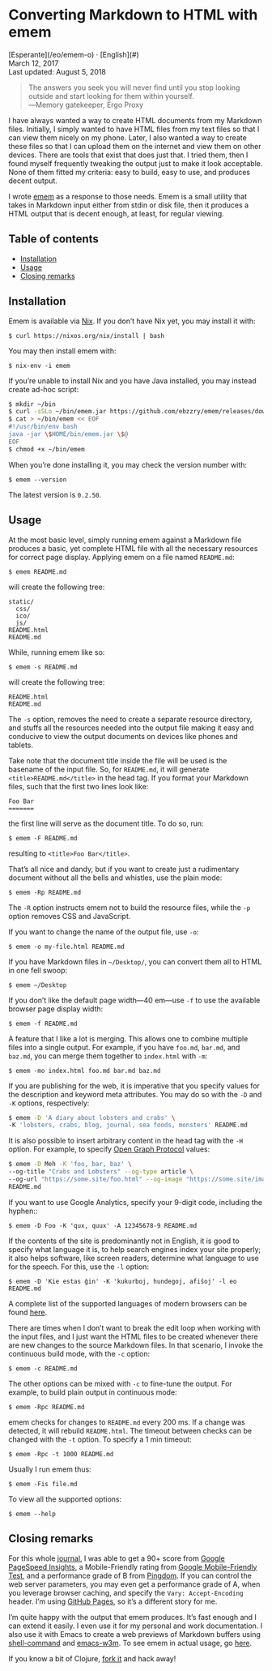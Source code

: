 Converting Markdown to HTML with emem
=====================================

<div class="center">[Esperante](/eo/emem-o) · [English](#)</div>
<div class="center">March 12, 2017</div>
<div class="center">Last updated: August 5, 2018</div>

>The answers you seek you will never find until you stop looking outside and start looking for them
>within yourself.<br>
>―Memory gatekeeper, Ergo Proxy

I have always wanted a way to create HTML documents from my Markdown files. Initially, I simply
wanted to have HTML files from my text files so that I can view them nicely on my phone. Later, I
also wanted a way to create these files so that I can upload them on the internet and view them on
other devices. There are tools that exist that does just that. I tried them, then I found myself
frequently tweaking the output just to make it look acceptable. None of them fitted my criteria:
easy to build, easy to use, and produces decent output.

I wrote [emem](https://github.com/ebzzry/emem) as a response to those needs. Emem is a small utility
that takes in Markdown input either from stdin or disk file, then it produces a HTML output that is
decent enough, at least, for regular viewing.


<a name="toc"></a>Table of contents
-----------------------------------

- [Installation](#installation)
- [Usage](#usage)
- [Closing remarks](#closing)


<a name="installation"></a> Installation
----------------------------------------

Emem is available via [Nix](https://nixos.org/nix/). If you don’t have Nix yet, you may install it
with:

    $ curl https://nixos.org/nix/install | bash

You may then install emem with:

    $ nix-env -i emem

If you’re unable to install Nix and you have Java installed, you may instead create ad-hoc script:

```bash
$ mkdir ~/bin
$ curl -sSLo ~/bin/emem.jar https://github.com/ebzzry/emem/releases/download/v0.2.48/emem.jar
$ cat > ~/bin/emem << EOF
#!/usr/bin/env bash
java -jar \$HOME/bin/emem.jar \$@
EOF
$ chmod +x ~/bin/emem
```

When you’re done installing it, you may check the version number with:

    $ emem --version

The latest version is `0.2.50`.


<a name="usage"></a> Usage
--------------------------

At the most basic level, simply running emem against a Markdown file produces a basic, yet complete
HTML file with all the necessary resources for correct page display. Applying emem on a file named
`README.md`:

    $ emem README.md

will create the following tree:

```
static/
  css/
  ico/
  js/
README.html
README.md
```

While, running emem like so:

    $ emem -s README.md

will create the following tree:

```
README.html
README.md
```

The `-s` option, removes the need to create a separate resource directory, and
stuffs all the resources needed into the output file making it easy and conducive to view the output
documents on devices like phones and tablets.

Take note that the document title inside the file will be used is the basename of the input
file. So, for `README.md`, it will generate `<title>README.md</title>` in the head tag. If you
format your Markdown files, such that the first two lines look like:

```
Foo Bar
=======
```

the first line will serve as the document title. To do so, run:

    $ emem -F README.md

resulting to `<title>Foo Bar</title>`.

That’s all nice and dandy, but if you want to create just a rudimentary document without all the
bells and whistles, use the plain mode:

    $ emem -Rp README.md

The `-R` option instructs emem not to build the resource files, while the `-p` option removes CSS
and JavaScript.

If you want to change the name of the output file, use `-o`:

    $ emem -o my-file.html README.md

If you have Markdown files in `~/Desktop/`, you can convert them all to HTML in one fell swoop:

    $ emem ~/Desktop

If you don’t like the default page width—40 em—use `-f` to use the available browser
page display width:

    $ emem -f README.md

A feature that I like a lot is merging. This allows one to combine multiple files into a
single output. For example, if you have `foo.md`, `bar.md`, and `baz.md`, you can merge them
together to `index.html` with `-m`:

    $ emem -mo index.html foo.md bar.md baz.md

If you are publishing for the web, it is imperative that you specify values for the description and
keyword meta attributes. You may do so with the `-D` and `-K` options,
respectively:

```bash
$ emem -D 'A diary about lobsters and crabs' \
-K 'lobsters, crabs, blog, journal, sea foods, monsters' README.md
```

It is also possible to insert arbitrary content in the head tag with the `-H` option. For example,
to specify [Open Graph Protocol](http://ogp.me/) values:

```bash
$ emem -D Meh -K 'foo, bar, baz' \
--og-title "Crabs and Lobsters" --og-type article \
--og-url "https://some.site/foo.html" --og-image "https://some.site/image.png" \
README.md
```

If you want to use Google Analytics, specify your 9-digit code, including the hyphen::

    $ emem -D Foo -K 'qux, quux' -A 12345678-9 README.md

If the contents of the site is predominantly not in English, it is good to specify what language it
is, to help search engines index your site properly; it also helps software, like screen readers,
determine what language to use for the speech. For this, use the `-l` option:

    $ emem -D 'Kie estas ĝin' -K 'kukurboj, hundegoj, afiŝoj' -l eo README.md

A complete list of the supported languages of modern browsers can be
found [here](https://www.w3schools.com/tags/ref_language_codes.asp).

There are times when I don’t want to break the edit loop when working with the input files, and I
just want the HTML files to be created whenever there are new changes to the source Markdown
files. In that scenario, I invoke the continuous build mode, with the `-c` option:

    $ emem -c README.md

The other options can be mixed with `-c` to fine-tune the output. For example, to build plain output
in continuous mode:

    $ emem -Rpc README.md

emem checks for changes to `README.md` every 200 ms. If a change was detected, it will rebuild
`README.html`. The timeout between checks can be changed with the `-t` option. To specify
a 1 min timeout:

    $ emem -Rpc -t 1000 README.md

Usually I run emem thus:

    $ emem -Fis file.md

To view all the supported options:

    $ emem --help


<a name="closing"></a> Closing remarks
--------------------------------------

For this whole [journal](https://ebzzry.io), I was able to get a 90+ score
from [Google PageSpeed Insights](https://developers.google.com/speed/pagespeed/insights/), a
Mobile-Friendly rating
from [Google Mobile-Friendly Test](https://search.google.com/test/mobile-friendly), and a
performance grade of B from [Pingdom](https://tools.pingdom.com/). If you can control the web server
parameters, you may even get a performance grade of A, when you leverage browser caching, and
specify the `Vary: Accept-Encoding` header. I’m using [GitHub Pages](https://pages.github.com), so
it’s a different story for me.

I’m quite happy with the output that emem produces. It’s fast enough and I can extend it easily. I
even use it for my personal and work documentation. I also use it with Emacs to create a web
previews of Markdown buffers using [shell-command](https://www.gnu.org/software/emacs/manual/html_node/elisp/Synchronous-Processes.html) and [emacs-w3m](https://www.emacswiki.org/emacs/emacs-w3m). To see emem in actual usage, go [here](https://github.com/ebzzry/ebzzry.github.io/blob/master/Makefile).

If you know a bit of Clojure, [fork it](https://github.com/ebzzry/emem/) and hack away!
